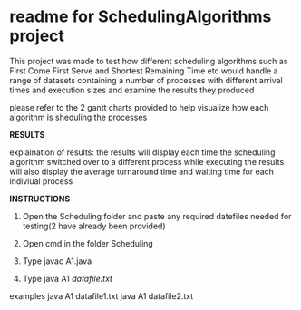 # readme for SchedulingAlgorithms project


This project was made to test how different scheduling algorithms such as First Come First Serve and Shortest Remaining Time etc would handle a range
of datasets containing a number of processes with different arrival times and execution sizes and examine the results they produced

please refer to the 2 gantt charts provided to help visualize how each algorithm is sheduling the processes 

**RESULTS**

explaination of results:
the results will display each time the scheduling algorithm switched over to a different process while executing
the results will also display the average turnaround time and waiting time for each indiviual process


**INSTRUCTIONS**

1. Open the Scheduling folder and paste any required datefiles needed for testing(2 have already been provided)

2. Open cmd in the folder Scheduling

3. Type javac A1.java

4. Type java A1 *datafile.txt*

examples
java A1 datafile1.txt
java A1 datafile2.txt




